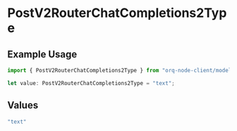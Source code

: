 # PostV2RouterChatCompletions2Type

## Example Usage

```typescript
import { PostV2RouterChatCompletions2Type } from "orq-node-client/models/operations";

let value: PostV2RouterChatCompletions2Type = "text";
```

## Values

```typescript
"text"
```